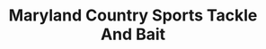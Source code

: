 ---
title: "Maryland Country Sports Tackle And Bait"
address: "Maryland Country Sports Tackle And Bait, 286 Ballygowan Road, Belfast, Antrim, BT5 7UB"
tel: "+44 (0)28 9044 8598"
county: "Antrim"
category: "Tackle Shops"
type: "Content"
lat: "54.59572982788086"
lng: "-5.936308860778809"
---